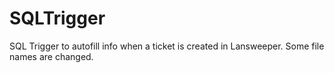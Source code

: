 # SQLTrigger
SQL Trigger to autofill info when a ticket is created in Lansweeper. Some file names are changed.
